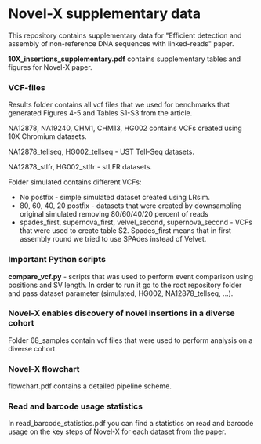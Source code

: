 # Novel-X supplementary data

This repository contains supplementary data for "Efficient detection and assembly of non-reference DNA sequences
with linked-reads" paper.

**10X_insertions_supplementary.pdf** contains supplementary tables and figures for Novel-X paper. 

### VCF-files

Results folder contains all vcf files that we used for benchmarks that generated Figures 4-5 and Tables S1-S3 from the article.

NA12878, NA19240, CHM1, CHM13, HG002 contains VCFs created using 10X Chromium datasets.

NA12878_tellseq, HG002_tellseq - UST Tell-Seq datasets.

NA12878_stlfr, HG002_stlfr - stLFR datasets.

Folder simulated contains different VCFs:

* No postfix - simple simulated dataset created using LRsim.
* 80, 60, 40, 20 postfix - datasets that were created by downsampling original simulated removing 80/60/40/20 percent of reads
* spades_first, supernova_first, velvel_second, supernova_second - VCFs that were used to create table S2. Spades_first means that in first assembly round we tried to use SPAdes instead of Velvet.

### Important Python scripts

**compare_vcf.py** - scripts that was used to perform event comparison using positions and SV length. In order to run it go to the root repository folder and pass dataset parameter (simulated, HG002, NA12878_tellseq, ...).

### Novel-X enables discovery of novel insertions in a diverse cohort

Folder 68_samples contain vcf files that were used to perform analysis on a diverse cohort.

### Novel-X flowchart

flowchart.pdf contains a detailed pipeline scheme.


### Read and barcode usage statistics

In read_barcode_statistics.pdf you can find a statistics on read and barcode usage on the key steps of Novel-X for each dataset from the paper.
